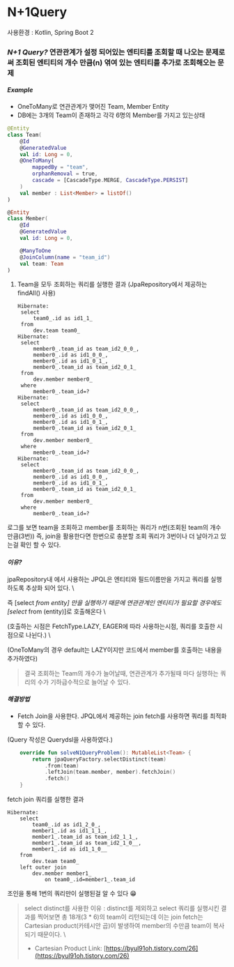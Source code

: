 # N+1Query

사용환경 : Kotlin, Spring Boot 2

### _N+1 Query?_ 연관관계가 설정 되어있는 엔티티를 조회할 때 나오는 문제로써  조회된 엔티티의 개수 만큼\(n\) 엮여 있는 엔티티를 추가로 조회해오는 문제

#### _Example_

* OneToMany로 연관관계가 맺어진 Team, Member Entity
* DB에는 3개의 Team이 존재하고 각각 6명의 Member를 가지고 있는상태

```kotlin
@Entity
class Team(
    @Id
    @GeneratedValue
    val id: Long = 0,
    @OneToMany(
        mappedBy = "team",
        orphanRemoval = true,
        cascade = [CascadeType.MERGE, CascadeType.PERSIST]
    )
    val member : List<Member> = listOf()
)

@Entity
class Member(
    @Id
    @GeneratedValue
    val id: Long = 0,

    @ManyToOne
    @JoinColumn(name = "team_id")
    val team: Team
)
```

1. Team을 모두 조회하는 쿼리를 실행한 결과 \(JpaRepository에서 제공하는 findAll\(\) 사용\)

   ```text
   Hibernate: 
    select
        team0_.id as id1_1_ 
    from
        dev.team team0_
   Hibernate: 
    select
        member0_.team_id as team_id2_0_0_,
        member0_.id as id1_0_0_,
        member0_.id as id1_0_1_,
        member0_.team_id as team_id2_0_1_ 
    from
        dev.member member0_ 
    where
        member0_.team_id=?
   Hibernate: 
    select
        member0_.team_id as team_id2_0_0_,
        member0_.id as id1_0_0_,
        member0_.id as id1_0_1_,
        member0_.team_id as team_id2_0_1_ 
    from
        dev.member member0_ 
    where
        member0_.team_id=?
   Hibernate: 
    select
        member0_.team_id as team_id2_0_0_,
        member0_.id as id1_0_0_,
        member0_.id as id1_0_1_,
        member0_.team_id as team_id2_0_1_ 
    from
        dev.member member0_ 
    where
        member0_.team_id=?
   ```

로그를 보면 team을 조회하고 member를 조회하는 쿼리가 n번\(조회된 team의 개수만큼\(3번\)\)  즉, join을 활용한다면 한번으로 충분할 조회 쿼리가 3번이나 더 날아가고 있는걸 확인 할 수 있다.

#### _이유?_

jpaRepository내 에서 사용하는 JPQL은 엔티티와 필드이름만을 가지고 쿼리를 실행하도록 추상화 되어 있다. \

즉 \[select  _from entity\] 만을 실행하기 때문에 연관관계인 엔티티가 필요할 경우에도 \[select_  from \(entity\)\]로 호출해온다 \

\(호출하는 시점은 FetchType.LAZY, EAGER에 따라 사용하는시점, 쿼리를 호출한 시점으로 나뉜다.\) \

\(OneToMany의 경우 default는 LAZY이지만 코드에서 member를 호출하는 내용을 추가하였다\)

> 결국 조회하는 Team의 개수가 늘어날때, 연관관계가 추가될때 마다 실행하는 쿼리의 수가 기하급수적으로 늘어날 수 있다.

#### _해결방법_

* Fetch Join을 사용한다. JPQL에서 제공하는 join fetch를 사용하면 쿼리를 최적화 할 수 있다.

\(Query 작성은 Querydsl을 사용하였다.\)

```kotlin
    override fun solveN1QueryProblem(): MutableList<Team> {
        return jpaQueryFactory.selectDistinct(team)
            .from(team)
            .leftJoin(team.member, member).fetchJoin()
            .fetch()
    }
```

fetch join 쿼리를 실행한 결과

```text
Hibernate: 
    select
        team0_.id as id1_2_0_,
        member1_.id as id1_1_1_,
        member1_.team_id as team_id2_1_1_,
        member1_.team_id as team_id2_1_0__,
        member1_.id as id1_1_0__ 
    from
        dev.team team0_ 
    left outer join
        dev.member member1_ 
            on team0_.id=member1_.team_id
```

조인을 통해 1번의 쿼리만이 실행된걸 알 수 있다 😁

> select distinct를 사용한 이유 : distinct를 제외하고 select 쿼리를 실행시킨 결과를 찍어보면 총 18개\(3 \* 6\)의 team이 리턴되는데  이는 join fetch는 Cartesian product\(카테시안 곱\)이 발생하여 member의 수만큼 team이 복사되기 때문이다. \
>
> * Cartesian Product Link: [https://byul91oh.tistory.com/26](https://byul91oh.tistory.com/26)

